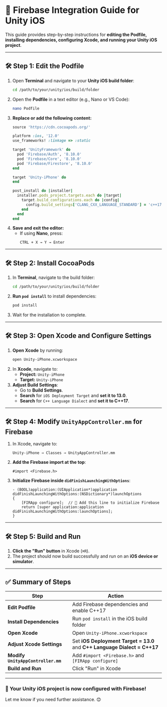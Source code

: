 # 📌 Firebase Integration Guide for Unity iOS

This guide provides step-by-step instructions for **editing the Podfile, installing dependencies, configuring Xcode, and running your Unity iOS project**.

---

## 🛠 Step 1: Edit the Podfile
1. Open **Terminal** and navigate to your **Unity iOS build folder**:
   ```sh
   cd /path/to/your/unity/ios/build/folder
   ```
2. Open the **Podfile** in a text editor (e.g., Nano or VS Code):
   ```sh
   nano Podfile
   ```
3. **Replace or add the following content:**
   ```ruby
   source 'https://cdn.cocoapods.org/'

   platform :ios, '12.0'
   use_frameworks! :linkage => :static 

   target 'UnityFramework' do
     pod 'Firebase/Auth', '8.10.0'
     pod 'Firebase/Core', '8.10.0'
     pod 'Firebase/Firestore', '8.10.0'
   end

   target 'Unity-iPhone' do
   end

   post_install do |installer|
     installer.pods_project.targets.each do |target|
       target.build_configurations.each do |config|
         config.build_settings['CLANG_CXX_LANGUAGE_STANDARD'] = 'c++17'
       end
     end
   end
   ```
4. **Save and exit the editor:**
   - If using **Nano**, press:
     ```
     CTRL + X → Y → Enter
     ```

---

## 🛠 Step 2: Install CocoaPods
1. In **Terminal**, navigate to the build folder:
   ```sh
   cd /path/to/your/unity/ios/build/folder
   ```
2. **Run `pod install`** to install dependencies:
   ```sh
   pod install
   ```
3. Wait for the installation to complete.

---

## 🛠 Step 3: Open Xcode and Configure Settings
1. **Open Xcode** by running:
   ```sh
   open Unity-iPhone.xcworkspace
   ```
2. In **Xcode**, navigate to:
   - **Project:** `Unity-iPhone`
   - **Target:** `Unity-iPhone`
3. **Adjust Build Settings**:
   - Go to **Build Settings**.
   - **Search** for `iOS Deployment Target` and **set it to 13.0**.
   - **Search** for `C++ Language Dialect` and **set it to C++17**.

---

## 🛠 Step 4: Modify `UnityAppController.mm` for Firebase
1. In Xcode, navigate to:
   ```
   Unity-iPhone → Classes → UnityAppController.mm
   ```
2. **Add the Firebase import at the top**:
   ```objc
   #import <Firebase.h>
   ```
3. **Initialize Firebase inside `didFinishLaunchingWithOptions`**:
   ```objc
   - (BOOL)application:(UIApplication*)application didFinishLaunchingWithOptions:(NSDictionary*)launchOptions
   {
       [FIRApp configure];  // 🔹 Add this line to initialize Firebase
       return [super application:application didFinishLaunchingWithOptions:launchOptions];
   }
   ```

---

## 🛠 Step 5: Build and Run
1. **Click the "Run" button** in Xcode (`⌘R`).
2. The project should now build successfully and run on an **iOS device or simulator**.

---

## ✅ Summary of Steps
| **Step** | **Action** |
|----------|-----------|
| **Edit Podfile** | Add Firebase dependencies and enable C++17 |
| **Install Dependencies** | Run `pod install` in the iOS build folder |
| **Open Xcode** | Open `Unity-iPhone.xcworkspace` |
| **Adjust Xcode Settings** | Set **iOS Deployment Target = 13.0** and **C++ Language Dialect = C++17** |
| **Modify `UnityAppController.mm`** | Add `#import <Firebase.h>` and `[FIRApp configure]` |
| **Build and Run** | Click "Run" in Xcode |

---

### 🚀 Your Unity iOS project is now configured with Firebase!
Let me know if you need further assistance. 😊
